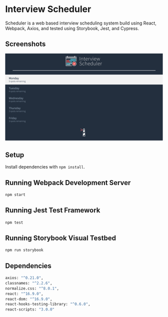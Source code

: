 # Interview Scheduler

Scheduler is a web based interview scheduling system build using React, Webpack, Axios, and tested using Storybook, Jest, and Cypress.

## Screenshots

![Main Page](https://raw.githubusercontent.com/DanteCrossCoding/scheduler/master/doc/Scheduler%20Main%20page%20simple.png)

## Setup

Install dependencies with `npm install`.

## Running Webpack Development Server

```sh
npm start
```

## Running Jest Test Framework

```sh
npm test
```

## Running Storybook Visual Testbed

```sh
npm run storybook
```

## Dependencies 

```sh
axios: "^0.21.0",
classnames: "^2.2.6",
normalize.css: "^8.0.1",
react: "^16.9.0",
react-dom: "^16.9.0",
react-hooks-testing-library: "^0.6.0",
react-scripts: "3.0.0"